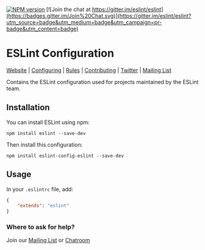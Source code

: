 [![NPM version][npm-image]][npm-url]
[![Join the chat at https://gitter.im/eslint/eslint](https://badges.gitter.im/Join%20Chat.svg)](https://gitter.im/eslint/eslint?utm_source=badge&utm_medium=badge&utm_campaign=pr-badge&utm_content=badge)

# ESLint Configuration

[Website](https://eslint.org) | [Configuring](https://eslint.org/docs/user-guide/configuring) | [Rules](https://eslint.org/docs/rules/) | [Contributing](https://eslint.org/docs/developer-guide/contributing) | [Twitter](https://twitter.com/geteslint) | [Mailing List](https://groups.google.com/group/eslint)

Contains the ESLint configuration used for projects maintained by the ESLint team.

## Installation

You can install ESLint using npm:

    npm install eslint --save-dev

Then install this configuration:

    npm install eslint-config-eslint --save-dev

## Usage

In your `.eslintrc` file, add:

```json
{
    "extends": "eslint"
}
```

### Where to ask for help?

Join our [Mailing List](https://groups.google.com/group/eslint) or [Chatroom](https://gitter.im/eslint/eslint)

[npm-image]: https://img.shields.io/npm/v/eslint-config-eslint.svg?style=flat-square
[npm-url]: https://www.npmjs.com/package/eslint-config-eslint
